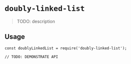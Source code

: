 # `doubly-linked-list`

> TODO: description

## Usage

```
const doublyLinkedList = require('doubly-linked-list');

// TODO: DEMONSTRATE API
```

